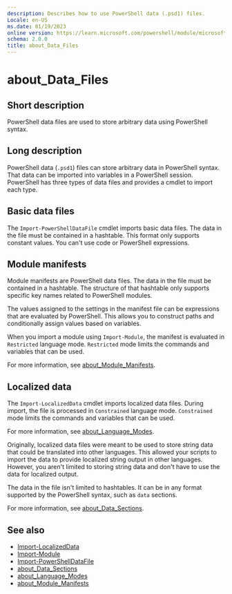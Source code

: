 ```yaml
---
description: Describes how to use PowerShell data (.psd1) files.
Locale: en-US
ms.date: 01/19/2023
online version: https://learn.microsoft.com/powershell/module/microsoft.powershell.core/about/about_data_files?view=powershell-7.6&WT.mc_id=ps-gethelp
schema: 2.0.0
title: about_Data_Files
---
```

# about_Data_Files

## Short description

PowerShell data files are used to store arbitrary data using PowerShell syntax.

## Long description

PowerShell data (`.psd1`) files can store arbitrary data in PowerShell syntax.
That data can be imported into variables in a PowerShell session. PowerShell
has three types of data files and provides a cmdlet to import each type.

## Basic data files

The `Import-PowerShellDataFile` cmdlet imports basic data files. The data in
the file must be contained in a hashtable. This format only supports constant
values. You can't use code or PowerShell expressions.

## Module manifests

Module manifests are PowerShell data files. The data in the file must be
contained in a hashtable. The structure of that hashtable only supports
specific key names related to PowerShell modules.

The values assigned to the settings in the manifest file can be expressions
that are evaluated by PowerShell. This allows you to construct paths and
conditionally assign values based on variables.

When you import a module using `Import-Module`, the manifest is evaluated in
`Restricted` language mode. `Restricted` mode limits the commands and variables
that can be used.

For more information, see [about_Module_Manifests][03].

## Localized data

The `Import-LocalizedData` cmdlet imports localized data files. During import,
the file is processed in `Constrained` language mode. `Constrained` mode limits
the commands and variables that can be used.

For more information, see [about_Language_Modes][02].

Originally, localized data files were meant to be used to store string data
that could be translated into other languages. This allowed your scripts to
import the data to provide localized string output in other languages. However,
you aren't limited to storing string data and don't have to use the data for
localized output.

The data in the file isn't limited to hashtables. It can be in any format
supported by the PowerShell syntax, such as `data` sections.

For more information, see [about_Data_Sections][01].

## See also

- [Import-LocalizedData][05]
- [Import-Module][04]
- [Import-PowerShellDataFile][06]
- [about_Data_Sections][01]
- [about_Language_Modes][02]
- [about_Module_Manifests][03]

<!-- link references -->
[01]: about_Data_Sections.md
[02]: about_Language_Modes.md
[03]: about_Module_Manifests.md
[04]: xref:Microsoft.PowerShell.Core.Import-Module
[05]: xref:Microsoft.PowerShell.Utility.Import-LocalizedData
[06]: xref:Microsoft.PowerShell.Utility.Import-PowerShellDataFile
